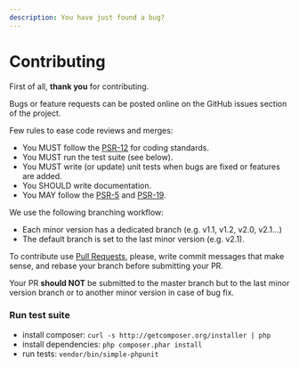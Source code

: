 ```yaml
---
description: You have just found a bug?
---
```


# Contributing

First of all, **thank you** for contributing.

Bugs or feature requests can be posted online on the GitHub issues section of the project.

Few rules to ease code reviews and merges:

* You MUST follow the [PSR-12](https://www.php-fig.org/psr/psr-12/) for coding standards.
* You MUST run the test suite (see below).
* You MUST write (or update) unit tests when bugs are fixed or features are added.
* You SHOULD write documentation.
* You MAY follow the [PSR-5](https://github.com/php-fig/fig-standards/blob/master/proposed/phpdoc.md) and [PSR-19](https://github.com/php-fig/fig-standards/blob/master/proposed/phpdoc-tags.md).

We use the following branching workflow:

* Each minor version has a dedicated branch (e.g. v1.1, v1.2, v2.0, v2.1…)
* The default branch is set to the last minor version (e.g. v2.1).

To contribute use [Pull Requests](https://help.github.com/articles/using-pull-requests), please, write commit messages that make sense, and rebase your branch before submitting your PR.

Your PR **should NOT** be submitted to the master branch but to the last minor version branch or to another minor version in case of bug fix.

### Run test suite

* install composer: `curl -s http://getcomposer.org/installer | php`
* install dependencies: `php composer.phar install`
* run tests: `vendor/bin/simple-phpunit`
